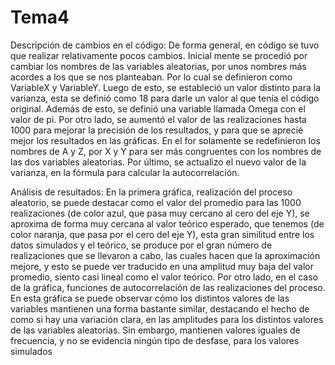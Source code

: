 # Tema4


Descripción de cambios en el código: 
De forma general, en código se tuvo que realizar relativamente pocos cambios. Inicial mente se procedió por cambiar los nombres de las variables aleatorias, por unos nombres más acordes a los que se nos planteaban. Por lo cual se definieron como VariableX y VariableY. Luego de esto, se estableció un valor distinto para la varianza, esta se definió como 18 para darle un valor al que tenía el código original. Además de esto, se definió una variable llamada Omega con el valor de pi. Por otro lado, se aumentó el valor de las realizaciones hasta 1000 para mejorar la precisión de los resultados, y para que se aprecié mejor los resultados en las gráficas. En el for solamente se redefinieron los nombres de A y Z, por X y Y para ser más congruentes con los nombres de las dos variables aleatorias. Por último, se actualizo el nuevo valor de la varianza, en la fórmula para calcular la autocorrelación.

Análisis de resultados:
En la primera gráfica, realización del proceso aleatorio, se puede destacar como el valor del promedio para las 1000 realizaciones (de color azul, que pasa muy cercano al cero del eje Y), se aproxima de forma muy cercana al valor teórico esperado, que tenemos (de color naranja, que pasa por el cero del eje Y), esta gran similitud entre los datos simulados y el teórico, se produce por el gran número de realizaciones que se llevaron a cabo, las cuales hacen que la aproximación mejore, y esto se puede ver traducido en una amplitud muy baja del valor promedio, siento casi lineal como el valor teórico. Por otro lado, en el caso de la gráfica, funciones de autocorrelación de las realizaciones del proceso. En esta gráfica se puede observar cómo los distintos valores de las variables mantienen una forma bastante similar, destacando el hecho de como si hay una variación clara, en las amplitudes para los distintos valores de las variables aleatorias. Sin embargo, mantienen valores iguales de frecuencia, y no se evidencia ningún tipo de desfase, para los valores simulados




















